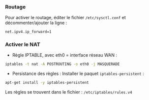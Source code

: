 ### Routage
Pour activer le routage, éditer le fichier <code>/etc/sysctl.conf</code> et décommenter/ajouter la ligne :
```bash
net.ipv4.ip_forward=1
```

### Activer le NAT
* Règle IPTABLE, avec eth0 = interface réseau WAN :
```bash
iptables -t nat -A POSTROUTING -o eth0 -j MASQUERADE
```

* Persistance des règles :
Installer le paquet <code>iptables-persistent</code> :
```bash
apt-get install -y iptables-persistent
```

Les règles se trouvent dans le fichier : <code>/etc/iptables/rules.v4</code>
